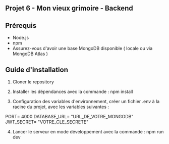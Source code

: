 ## Projet 6 - Mon vieux grimoire - Backend

## Prérequis

- Node.js
- npm
- Assurez-vous d'avoir une base MongoDB disponible ( locale ou via MongoDB Atlas )

## Guide d'installation

1. Cloner le repository

2. Installer les dépendances avec la commande : npm install

3. Configuration des variables d'environnement, créer un fichier .env à la racine du projet, avec les variables suivantes :

PORT= 4000
DATABASE_URL= "URL_DE_VOTRE_MONGODB"
JWT_SECRET= "VOTRE_CLE_SECRETE"

4. Lancer le serveur en mode développement avec la commande : npm run dev
